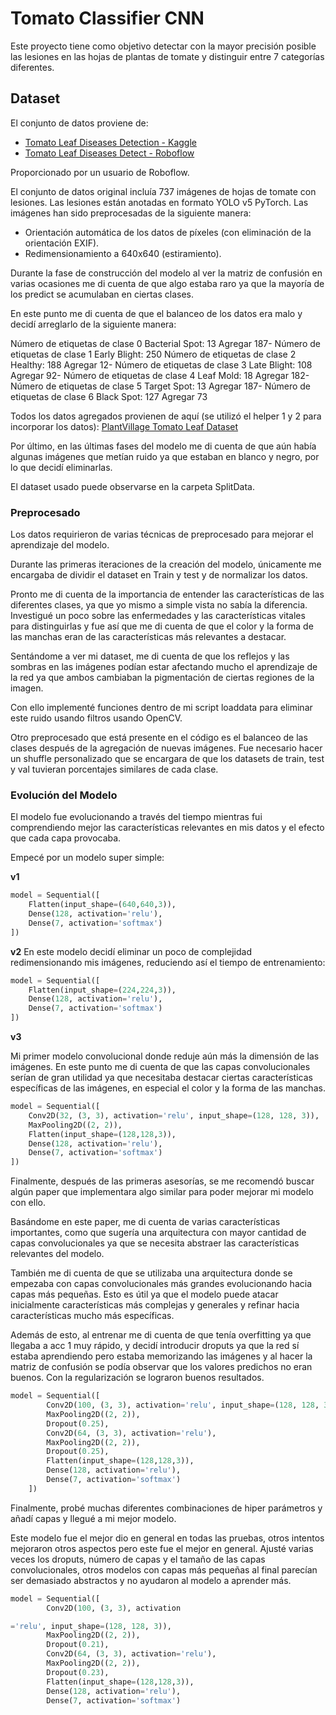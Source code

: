 # Tomato Classifier CNN

Este proyecto tiene como objetivo detectar con la mayor precisión posible las lesiones en las hojas de plantas de tomate y distinguir entre 7 categorías diferentes.

## Dataset

El conjunto de datos proviene de:

- [Tomato Leaf Diseases Detection - Kaggle](https://www.kaggle.com/datasets/farukalam/tomato-leaf-diseases-detection-computer-vision)
- [Tomato Leaf Diseases Detect - Roboflow](https://universe.roboflow.com/sylhet-agricultural-university/tomato-leaf-diseases-detect)

Proporcionado por un usuario de Roboflow.

El conjunto de datos original incluía 737 imágenes de hojas de tomate con lesiones. Las lesiones están anotadas en formato YOLO v5 PyTorch. Las imágenes han sido preprocesadas de la siguiente manera:

- Orientación automática de los datos de píxeles (con eliminación de la orientación EXIF).
- Redimensionamiento a 640x640 (estiramiento).

Durante la fase de construcción del modelo al ver la matriz de confusión en varias ocasiones me di cuenta de que algo estaba raro ya que la mayoría de los predict se acumulaban en ciertas clases.

En este punto me di cuenta de que el balanceo de los datos era malo y decidí arreglarlo de la siguiente manera:

Número de etiquetas de clase 0 Bacterial Spot: 13
Agregar 187-
Número de etiquetas de clase 1 Early Blight: 250
Número de etiquetas de clase 2 Healthy: 188
Agregar 12-
Número de etiquetas de clase 3 Late Blight: 108
Agregar 92-
Número de etiquetas de clase 4 Leaf Mold: 18
Agregar 182-
Número de etiquetas de clase 5 Target Spot: 13
Agregar 187-
Número de etiquetas de clase 6 Black Spot: 127
Agregar 73

Todos los datos agregados provienen de aquí (se utilizó el helper 1 y 2 para incorporar los datos): [PlantVillage Tomato Leaf Dataset](https://www.kaggle.com/datasets/charuchaudhry/plantvillage-tomato-leaf-dataset)

Por último, en las últimas fases del modelo me di cuenta de que aún había algunas imágenes que metían ruido ya que estaban en blanco y negro, por lo que decidí eliminarlas.

El dataset usado puede observarse en la carpeta SplitData.



### Preprocesado

Los datos requirieron de varias técnicas de preprocesado para mejorar el aprendizaje del modelo.

Durante las primeras iteraciones de la creación del modelo, únicamente me encargaba de dividir el dataset en Train y test y de normalizar los datos.

Pronto me di cuenta de la importancia de entender las características de las diferentes clases, ya que yo mismo a simple vista no sabía la diferencia. Investigué un poco sobre las enfermedades y las características vitales para distinguirlas y fue así que me di cuenta de que el color y la forma de las manchas eran de las características más relevantes a destacar.

Sentándome a ver mi dataset, me di cuenta de que los reflejos y las sombras en las imágenes podían estar afectando mucho el aprendizaje de la red ya que ambos cambiaban la pigmentación de ciertas regiones de la imagen.

Con ello implementé funciones dentro de mi script loaddata para eliminar este ruido usando filtros usando OpenCV.

Otro preprocesado que está presente en el código es el balanceo de las clases después de la agregación de nuevas imágenes. Fue necesario hacer un shuffle personalizado que se encargara de que los datasets de train, test y val tuvieran porcentajes similares de cada clase.

### Evolución del Modelo

El modelo fue evolucionando a través del tiempo mientras fui comprendiendo mejor las características relevantes en mis datos y el efecto que cada capa provocaba.

Empecé por un modelo super simple:

**v1**
```python
model = Sequential([
    Flatten(input_shape=(640,640,3)),
    Dense(128, activation='relu'),
    Dense(7, activation='softmax')
])
```

**v2**
En este modelo decidí eliminar un poco de complejidad redimensionando mis imágenes, reduciendo así el tiempo de entrenamiento:

```python
model = Sequential([
    Flatten(input_shape=(224,224,3)),
    Dense(128, activation='relu'),
    Dense(7, activation='softmax')
])
```

**v3**

Mi primer modelo convolucional donde reduje aún más la dimensión de las imágenes. En este punto me di cuenta de que las capas convolucionales serían de gran utilidad ya que necesitaba destacar ciertas características específicas de las imágenes, en especial el color y la forma de las manchas.

```python
model = Sequential([
    Conv2D(32, (3, 3), activation='relu', input_shape=(128, 128, 3)),
    MaxPooling2D((2, 2)),
    Flatten(input_shape=(128,128,3)),
    Dense(128, activation='relu'),
    Dense(7, activation='softmax')
])
```

Finalmente, después de las primeras asesorías, se me recomendó buscar algún paper que implementara algo similar para poder mejorar mi modelo con ello.

Basándome en este paper, me di cuenta de varias características importantes, como que sugería una arquitectura con mayor cantidad de capas convolucionales ya que se necesita abstraer las características relevantes del modelo.

También me di cuenta de que se utilizaba una arquitectura donde se empezaba con capas convolucionales más grandes evolucionando hacia capas más pequeñas. Esto es útil ya que el modelo puede atacar inicialmente características más complejas y generales y refinar hacia características mucho más específicas.

Además de esto, al entrenar me di cuenta de que tenía overfitting ya que llegaba a acc 1 muy rápido, y decidí introducir droputs ya que la red sí estaba aprendiendo pero estaba memorizando las imágenes y al hacer la matriz de confusión se podía observar que los valores predichos no eran buenos. Con la regularización se lograron buenos resultados.

```python
model = Sequential([
        Conv2D(100, (3, 3), activation='relu', input_shape=(128, 128, 3)),
        MaxPooling2D((2, 2)),
        Dropout(0.25),
        Conv2D(64, (3, 3), activation='relu'),
        MaxPooling2D((2, 2)),
        Dropout(0.25),
        Flatten(input_shape=(128,128,3)),
        Dense(128, activation='relu'),
        Dense(7, activation='softmax')
    ])
```

Finalmente, probé muchas diferentes combinaciones de hiper parámetros y añadí capas y llegué a mi mejor modelo.

Este modelo fue el mejor dio en general en todas las pruebas, otros intentos mejoraron otros aspectos pero este fue el mejor en general. Ajusté varias veces los droputs, número de capas y el tamaño de las capas convolucionales, otros modelos con capas más pequeñas al final parecían ser demasiado abstractos y no ayudaron al modelo a aprender más.

```python
model = Sequential([
        Conv2D(100, (3, 3), activation

='relu', input_shape=(128, 128, 3)),
        MaxPooling2D((2, 2)),
        Dropout(0.21),
        Conv2D(64, (3, 3), activation='relu'),
        MaxPooling2D((2, 2)),
        Dropout(0.23),
        Flatten(input_shape=(128,128,3)),
        Dense(128, activation='relu'),
        Dense(7, activation='softmax')
```